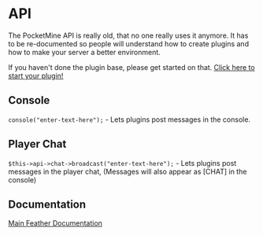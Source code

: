# API
The PocketMine API is really old, that no one really uses it anymore. It has to be re-documented so people will understand how to create plugins
and how to make your server a better environment.

If you haven't done the plugin base, please get started on that. <a href="http://megatkc.github.io/documentation/feather/creating-plugins.html">Click here to start your plugin!</a>
## Console
```console("enter-text-here");``` - Lets plugins post messages in the console.

## Player Chat
```$this->api->chat->broadcast("enter-text-here");``` - Lets plugins post messages in the player chat, (Messages will also appear as [CHAT] in the console)

## Documentation
<a href="http://megatkc.github.io/documentation/feather/index.html">Main Feather Documentation</a>
